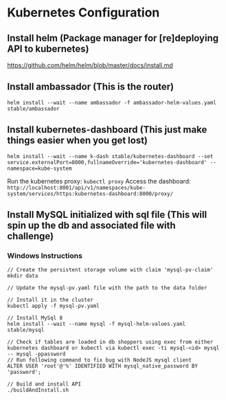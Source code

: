 # Kubernetes Configuration
## Install helm (Package manager for [re]deploying API to kubernetes)
https://github.com/helm/helm/blob/master/docs/install.md

## Install ambassador (This is the router)
```helm install --wait --name ambassador -f ambassador-helm-values.yaml stable/ambassador```

## Install kubernetes-dashboard (This just make things easier when you get lost)
```helm install --wait --name k-dash stable/kubernetes-dashboard --set service.externalPort=8000,fullnameOverride='kubernetes-dashboard' --namespace=kube-system```

Run the kubernetes proxy: `kubectl proxy`
Access the dashboard: `http://localhost:8001/api/v1/namespaces/kube-system/services/https:kubernetes-dashboard:8000/proxy/`

## Install MySQL initialized with sql file (This will spin up the db and associated file with challenge)
### Windows Instructions
```
// Create the persistent storage volume with claim 'mysql-pv-claim'
mkdir data

// Update the mysql-pv.yaml file with the path to the data folder

// Install it in the cluster
kubectl apply -f mysql-pv.yaml

// Install MySql 8
helm install --wait --name mysql -f mysql-helm-values.yaml stable/mysql

// Check if tables are loaded in db shoppers using exec from either kubernetes dashboard or kubectl via kubectl exec -ti mysql-<id> mysql -- mysql -ppassword
// Run following command to fix bug with NodeJS mysql client
ALTER USER 'root'@'%' IDENTIFIED WITH mysql_native_password BY 'password';

// Build and install API
./buildAndInstall.sh
```
